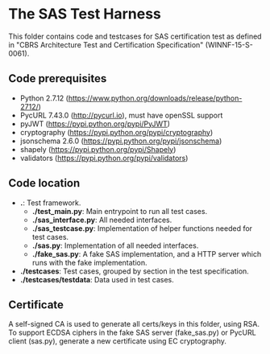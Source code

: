 # The SAS Test Harness

This folder contains code and testcases for SAS certification test as defined in
"CBRS Architecture Test and Certification Specification" (WINNF-15-S-0061).

## Code prerequisites

*   Python 2.7.12 (https://www.python.org/downloads/release/python-2712/)
*   PycURL 7.43.0 (http://pycurl.io), must have openSSL support
*   pyJWT (https://pypi.python.org/pypi/PyJWT)
*   cryptography (https://pypi.python.org/pypi/cryptography)
*   jsonschema 2.6.0 (https://pypi.python.org/pypi/jsonschema)
*   shapely (https://pypi.python.org/pypi/Shapely)
*   validators (https://pypi.python.org/pypi/validators)
## Code location

*   **.**: Test framework.
    *   **./test_main.py**: Main entrypoint to run all test cases.
    *   **./sas_interface.py**: All needed interfaces.
    *   **./sas_testcase.py**: Implementation of helper functions needed for test cases.
    *   **./sas.py**: Implementation of all needed interfaces.
    *   **./fake_sas.py**: A fake SAS implementation, and a HTTP server which
        runs with the fake implementation.
*   **./testcases**: Test cases, grouped by section in the test specification.
*   **./testcases/testdata**: Data used in test cases.

## Certificate

A self-signed CA is used to generate all certs/keys in this folder, using RSA.
To support ECDSA ciphers in the fake SAS server (fake_sas.py) or PycURL client
(sas.py), generate a new certificate using EC cryptography.
